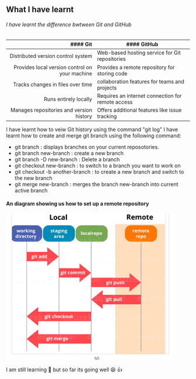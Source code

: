 ## What I have learnt 
###### I have learnt the difference bwtween Git and GitHub 


| #### Git                                       |   #### GitHub                                  |  
| ---------------------------------------------:|-----------------------------------------------  |
| Distributed version control system            |Web-based hosting service for Git repositories | 
| Provides local version control on your machine|Provides a remote repository for storing code    |
| Tracks changes in files over time             |collaboration features for teams and projects    |
| Runs entirely locally                         |Requires an internet connection for remote access|
| Manages repositories and version history      | Offers additional features like issue tracking  |

I have learnt how to veiw Git history using the command "git log"
I have learnt how to create and merge git branch using the following command:
* git branch : displays branches on your current reposotories.
* git branch new-branch : create a new branch  
* git branch -D new-branch : Delete a branch 
* git checkout new-branch : to switch to a branch you want to work on
* git checkout -b another-branch : to create a new branch and switch to the new branch 
* git merge new-branch : merges the branch new-branch into current active branch

#### An diagram showing us how to set up a remote repository 
![Diagram of remote repo](<Screenshot 2023-07-03 at 16.45.46.png>) 

I am still learning :blue_book: but so far its going well :satisfied: :thumbsup:




